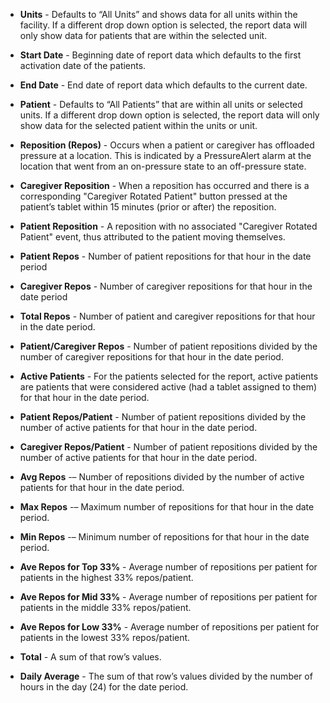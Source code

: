 * **Units** - Defaults to “All Units” and shows data for all units within the facility.  If a different drop down option is selected, the report data will only show data for patients that are within the selected unit.

* **Start Date** - Beginning date of report data which defaults to the first activation date of the patients.

* **End Date** - End date of report data which defaults to the current date.

* **Patient** - Defaults to “All Patients” that are within all units or selected units.  If a different drop down option is selected, the report data will only show data for the selected patient within the units or unit.

* **Reposition (Repos)** - Occurs when a patient or caregiver has offloaded pressure at a location.  This is indicated by a PressureAlert alarm at the location that went from an on-pressure state to an off-pressure state.

* **Caregiver Reposition** - When a reposition has occurred and there is a corresponding "Caregiver Rotated Patient"  button pressed at the patient’s tablet within 15 minutes (prior or after) the reposition.

* **Patient Reposition** - A reposition with no associated "Caregiver Rotated Patient" event, thus attributed to the patient moving themselves.

* **Patient Repos** - Number of patient repositions for that hour in the date period

* **Caregiver Repos** - Number of caregiver repositions for that hour in the date period

* **Total Repos** - Number of patient and caregiver repositions for that hour in the date period.

* **Patient/Caregiver Repos** - Number of patient repositions divided by the number of caregiver repositions for that hour in the date period.

* **Active Patients** - For the patients selected for the report, active patients are patients that were considered active (had a tablet assigned to them) for that hour in the date period.

* **Patient Repos/Patient** - Number of patient repositions divided by the number of active patients for that hour in the date period.

* **Caregiver Repos/Patient** - Number of patient repositions divided by the number of active patients for that hour in the date period.

* **Avg Repos** -– Number of repositions divided by the number of active patients for that hour in the date period.

* **Max Repos** -– Maximum number of repositions for that hour in the date period.

* **Min Repos** -– Minimum number of repositions for that hour in the date period.

* **Ave Repos for Top 33%** - Average number of repositions per patient for patients in the highest 33% repos/patient.

* **Ave Repos for Mid 33%** - Average number of repositions per patient for patients in the middle 33% repos/patient.

* **Ave Repos for Low 33%** - Average number of repositions per patient for patients in the lowest 33% repos/patient.

* **Total** - A sum of that row’s values.

* **Daily Average** - The sum of that row’s values divided by the number of hours in the day (24) for the date period.
